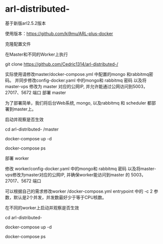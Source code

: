# arl-distributed-
基于新版arl2.5.2版本

使用版本：https://github.com/ki9mu/ARL-plus-docker

克隆配置文件

在Master和不同的Worker上执行

git clone https://github.com/Cedric1314/arl-distributed-/

实际使用请修改master/docker-compose.yml 中配置的mongo 和rabbitmq密码。 并同步修改config-docker.yaml 中的mongo和 rabbitmq 密码 以及将master-vps 修改为 master 对应的公网IP, 并允许能通过公网访问到5003，27017、5672 端口
部署 master

为了部署简单，我们将后台Web系统, mongo, 以及rabbitmq 和 scheduler 都部署到master上。

启动并观察是否生效

cd arl-distributed- /master

docker-compose up -d

docker-compose ps

部署 worker

修改 worker/config-docker.yaml 中的mongo和 rabbitmq 密码 以及将master-vps修改为master对应的公网IP, 并确保worker能访问到master 的 5003，27017、5672 端口

可以根据自己的需求修改worker /docker-compose.yml entrypoint 中的 -c 2 参数，默认是2个并发，并发数最好少于等于CPU核数。

在不同的worker上启动并观察是否生效

cd arl-distributed-

docker-compose up -d

docker-compose ps


